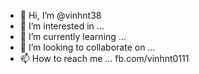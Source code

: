 - 👋 Hi, I’m @vinhnt38
- 👀 I’m interested in ...
- 🌱 I’m currently learning ...
- 💞️ I’m looking to collaborate on ...
- 📫 How to reach me ... fb.com/vinhnt0111

<!---
vinhnt38/vinhnt38 is a ✨ special ✨ repository because its `README.md` (this file) appears on your GitHub profile.
You can click the Preview link to take a look at your changes.
--->

